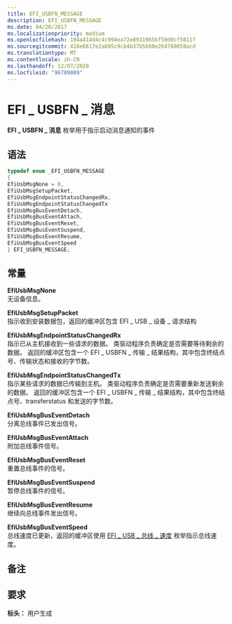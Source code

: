 ```yaml
---
title: EFI_USBFN_MESSAGE
description: EFI_USBFN_MESSAGE
ms.date: 04/20/2017
ms.localizationpriority: medium
ms.openlocfilehash: 194a414d4c4c994ea72e8931965bf59d0cf5811f
ms.sourcegitcommit: 418e6617e2a695c9cb4b37b5b60e264760858acd
ms.translationtype: MT
ms.contentlocale: zh-CN
ms.lasthandoff: 12/07/2020
ms.locfileid: "96789009"
---
```

# <a name="efi_usbfn_message"></a>EFI \_ USBFN \_ 消息


**EFI \_ USBFN \_ 消息** 枚举用于指示启动消息通知的事件

## <a name="syntax"></a>语法


```cpp
typedef enum _EFI_USBFN_MESSAGE
{
EfiUsbMsgNone = 0,
EfiUsbMsgSetupPacket,
EfiUsbMsgEndpointStatusChangedRx,
EfiUsbMsgEndpointStatusChangedTx
EfiUsbMsgBusEventDetach,
EfiUsbMsgBusEventAttach,
EfiUsbMsgBusEventReset,
EfiUsbMsgBusEventSuspend,
EfiUsbMsgBusEventResume,
EfiUsbMsgBusEventSpeed
} EFI_USBFN_MESSAGE;
```

## <a name="constants"></a>常量


<a href="" id="efiusbmsgnone"></a>**EfiUsbMsgNone**  
无设备信息。

<a href="" id="efiusbmsgsetuppacket"></a>**EfiUsbMsgSetupPacket**  
指示收到安装数据包，返回的缓冲区包含 EFI \_ USB \_ 设备 \_ 请求结构

<a href="" id="efiusbmsgendpointstatuschangedrx"></a>**EfiUsbMsgEndpointStatusChangedRx**  
指示已从主机接收到一些请求的数据。 类驱动程序负责确定是否需要等待剩余的数据。 返回的缓冲区包含一个 EFI \_ USBFN \_ 传输 \_ 结果结构，其中包含终结点号、传输状态和接收的字节数。

<a href="" id="efiusbmsgendpointstatuschangedtx"></a>**EfiUsbMsgEndpointStatusChangedTx**  
指示某些请求的数据已传输到主机。 类驱动程序负责确定是否需要重新发送剩余的数据。 返回的缓冲区包含一个 EFI \_ USBFN \_ 传输 \_ 结果结构，其中包含终结点号、transferstatus 和发送的字节数。

<a href="" id="efiusbmsgbuseventdetach"></a>**EfiUsbMsgBusEventDetach**  
分离总线事件已发出信号。

<a href="" id="efiusbmsgbuseventattach"></a>**EfiUsbMsgBusEventAttach**  
附加总线事件信号。

<a href="" id="efiusbmsgbuseventreset"></a>**EfiUsbMsgBusEventReset**  
重置总线事件的信号。

<a href="" id="efiusbmsgbuseventsuspend"></a>**EfiUsbMsgBusEventSuspend**  
暂停总线事件的信号。

<a href="" id="efiusbmsgbuseventresume"></a>**EfiUsbMsgBusEventResume**  
继续向总线事件发出信号。

<a href="" id="efiusbmsgbuseventspeed"></a>**EfiUsbMsgBusEventSpeed**  
总线速度已更新，返回的缓冲区使用 [EFI \_ USB \_ 总线 \_ 速度](efi-usb-bus-speed.md) 枚举指示总线速度。

## <a name="remarks"></a>备注


## <a name="requirements"></a>要求


**标头：** 用户生成

 

 




